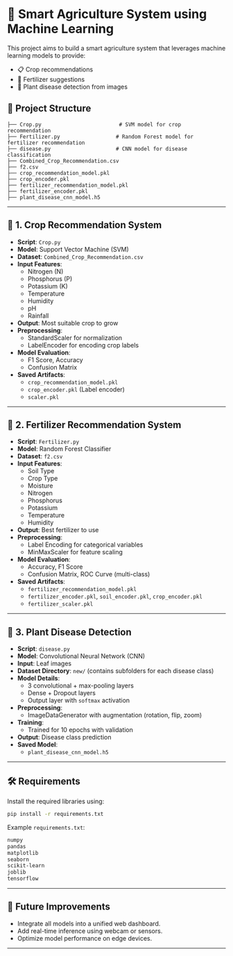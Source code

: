 # 🌾 Smart Agriculture System using Machine Learning

This project aims to build a smart agriculture system that leverages machine learning models to provide:
- 📋 Crop recommendations
- 🧪 Fertilizer suggestions
- 🌿 Plant disease detection from images

## 📁 Project Structure

```
├── Crop.py                         # SVM model for crop recommendation
├── Fertilizer.py                  # Random Forest model for fertilizer recommendation
├── disease.py                     # CNN model for disease classification
├── Combined_Crop_Recommendation.csv
├── f2.csv
├── crop_recommendation_model.pkl
├── crop_encoder.pkl
├── fertilizer_recommendation_model.pkl
├── fertilizer_encoder.pkl
├── plant_disease_cnn_model.h5
```

---

## 🌱 1. Crop Recommendation System

- **Script**: `Crop.py`
- **Model**: Support Vector Machine (SVM)
- **Dataset**: `Combined_Crop_Recommendation.csv`
- **Input Features**:
  - Nitrogen (N)
  - Phosphorus (P)
  - Potassium (K)
  - Temperature
  - Humidity
  - pH
  - Rainfall
- **Output**: Most suitable crop to grow
- **Preprocessing**:
  - StandardScaler for normalization
  - LabelEncoder for encoding crop labels
- **Model Evaluation**:
  - F1 Score, Accuracy
  - Confusion Matrix
- **Saved Artifacts**:
  - `crop_recommendation_model.pkl`
  - `crop_encoder.pkl` (Label encoder)
  - `scaler.pkl`

---

## 💊 2. Fertilizer Recommendation System

- **Script**: `Fertilizer.py`
- **Model**: Random Forest Classifier
- **Dataset**: `f2.csv`
- **Input Features**:
  - Soil Type
  - Crop Type
  - Moisture
  - Nitrogen
  - Phosphorus
  - Potassium
  - Temperature
  - Humidity
- **Output**: Best fertilizer to use
- **Preprocessing**:
  - Label Encoding for categorical variables
  - MinMaxScaler for feature scaling
- **Model Evaluation**:
  - Accuracy, F1 Score
  - Confusion Matrix, ROC Curve (multi-class)
- **Saved Artifacts**:
  - `fertilizer_recommendation_model.pkl`
  - `fertilizer_encoder.pkl`, `soil_encoder.pkl`, `crop_encoder.pkl`
  - `fertilizer_scaler.pkl`

---

## 🌿 3. Plant Disease Detection

- **Script**: `disease.py`
- **Model**: Convolutional Neural Network (CNN)
- **Input**: Leaf images
- **Dataset Directory**: `new/` (contains subfolders for each disease class)
- **Model Details**:
  - 3 convolutional + max-pooling layers
  - Dense + Dropout layers
  - Output layer with `softmax` activation
- **Preprocessing**:
  - ImageDataGenerator with augmentation (rotation, flip, zoom)
- **Training**:
  - Trained for 10 epochs with validation
- **Output**: Disease class prediction
- **Saved Model**:
  - `plant_disease_cnn_model.h5`

---

## 🛠️ Requirements

Install the required libraries using:

```bash
pip install -r requirements.txt
```

Example `requirements.txt`:
```txt
numpy
pandas
matplotlib
seaborn
scikit-learn
joblib
tensorflow
```

---

## 📌 Future Improvements

- Integrate all models into a unified web dashboard.
- Add real-time inference using webcam or sensors.
- Optimize model performance on edge devices.

---
